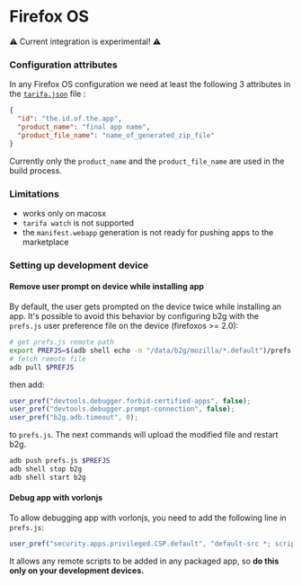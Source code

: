 # Firefox OS

⚠ Current integration is experimental! ⚠

### Configuration attributes

In any Firefox OS configuration we need at least the following 3 attributes in the [`tarifa.json`](../project/index.md#tarifajson-and-privatejson) file :

``` json
{
  "id": "the.id.of.the.app",
  "product_name": "final app name",
  "product_file_name": "name_of_generated_zip_file"
}
```
Currently only the `product_name` and the `product_file_name` are used in the build process.


### Limitations

* works only on macosx
* `tarifa watch` is not supported
* the `manifest.webapp` generation is not ready for pushing apps to the marketplace

### Setting up development device

#### Remove user prompt on device while installing app

By default, the user gets prompted on the device twice while installing an app. It's possible to avoid this behavior by configuring b2g with the `prefs.js` user preference file on the device (firefoxos >= 2.0):


```sh
# get prefs.js remote path
export PREFJS=$(adb shell echo -n "/data/b2g/mozilla/*.default")/prefs.js
# fetch remote file
adb pull $PREFJS
```

then add:

```js
user_pref("devtools.debugger.forbid-certified-apps", false);
user_pref("devtools.debugger.prompt-connection", false);
user_pref("b2g.adb.timeout", 0);
```

to `prefs.js`. The next commands will upload the modified file and restart b2g.

```sh
adb push prefs.js $PREFJS
adb shell stop b2g
adb shell start b2g
```

#### Debug app with vorlonjs

To allow debugging app with vorlonjs, you need to add the following line in `prefs.js`:
```js
user_pref("security.apps.privileged.CSP.default", "default-src *; script-src *; object-src 'none'; style-src *");
```
It allows any remote scripts to be added in any packaged app, so **do this only on your development devices.**


